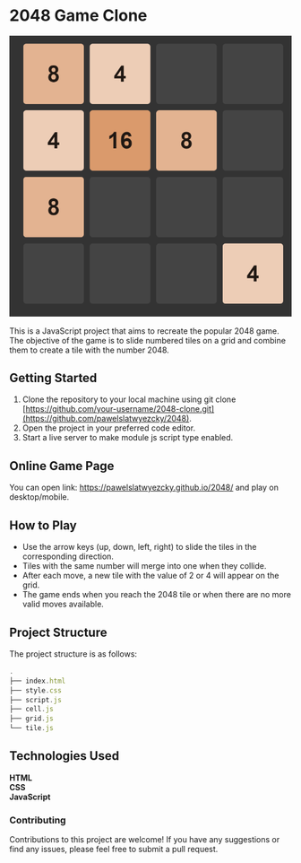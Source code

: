 # 2048 Game Clone 

![2048 clone](https://github.com/pawelslatwyezcky/2048/blob/main/2048.png?raw=true)


This is a JavaScript project that aims to recreate the popular 2048 game. The objective of the game is to slide numbered tiles on a grid and combine them to create a tile with the number 2048.

## Getting Started

1. Clone the repository to your local machine using git clone [https://github.com/your-username/2048-clone.git](https://github.com/pawelslatwyezcky/2048).
2. Open the project in your preferred code editor.
3. Start a live server to make module js script type enabled.

## Online Game Page

You can open link: https://pawelslatwyezcky.github.io/2048/ and play on desktop/mobile.

## How to Play

- Use the arrow keys (up, down, left, right) to slide the tiles in the corresponding direction.
- Tiles with the same number will merge into one when they collide.
- After each move, a new tile with the value of 2 or 4 will appear on the grid.
- The game ends when you reach the 2048 tile or when there are no more valid moves available.

## Project Structure

The project structure is as follows:

```js
.
├── index.html
├── style.css
├── script.js
├── cell.js
├── grid.js
└── tile.js
```

## Technologies Used

**HTML**  
**CSS**  
**JavaScript**  

### Contributing

Contributions to this project are welcome! If you have any suggestions or find any issues, please feel free to submit a pull request.


